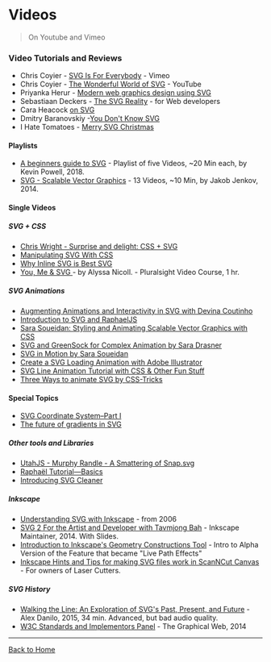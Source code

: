 # Videos

> On Youtube and Vimeo

### Video Tutorials and Reviews

* Chris Coyier - [SVG Is For Everybody](https://vimeo.com/99828116) - Vimeo
* Chris Coyier - [The Wonderful World of SVG](https://www.youtube.com/watch?v=tsGa-gcckwY) - YouTube
* Priyanka Herur - [Modern web graphics design using SVG](https://www.youtube.com/watch?v=T1BhasZre0k)
* Sebastiaan Deckers - [The SVG Reality](https://www.youtube.com/watch?v=VQ7_MwjPqKs&list=TLnovNiLOsOSo) - for Web developers
* Cara Heacock [on SVG](https://www.youtube.com/watch?v=J88cOi92whU)
* Dmitry Baranovskiy -[You Don't Know SVG](https://www.youtube.com/watch?v=SeLOt_BRAqc)
* I Hate Tomatoes - [Merry SVG Christmas](https://www.youtube.com/watch?v=6j2zdoa6a7Q)

#### Playlists

* [A beginners guide to SVG](https://www.youtube.com/playlist?list=PL4-IK0AVhVjP0EeV513_b30lhGRTfMbYd) - Playlist of five  Videos, ~20 Min each, by Kevin Powell, 2018.
* [SVG - Scalable Vector Graphics](https://www.youtube.com/watch?v=PQxtlY19kto&list=PLL8woMHwr36F2tCFnWTbVBQAGQ6nTcXOO) - 13 Videos, ~10 Min, by Jakob Jenkov, 2014.

#### Single Videos

##### SVG + CSS

* [Chris Wright - Surprise and delight: CSS + SVG](https://www.youtube.com/watch?v=0NFct2yOfiI)
* [Manipulating SVG With CSS](https://www.youtube.com/watch?v=FW1bwgOhQNo)
* [Why Inline SVG is Best SVG](https://www.youtube.com/watch?v=af4ZQJ14yu8)
* [You, Me & SVG ](https://www.pluralsight.com/courses/code-school-you-me-svg) - by Alyssa Nicoll. - Pluralsight Video Course, 1 hr.

##### SVG Animations

* [Augmenting Animations and Interactivity in SVG with Devina Coutinho](http://youtu.be/oIRITi6IcWQ)
* [Introduction to SVG and RaphaelJS](https://www.youtube.com/watch?v=ECUhNrlyTkE)
* [Sara Soueidan: Styling and Animating Scalable Vector Graphics with CSS](http://youtu.be/hI9roqOKKO8)
* [SVG and GreenSock for Complex Animation by Sara Drasner](https://www.youtube.com/watch?v=ZNukcHhpSXg)
* [SVG in Motion by Sara Soueidan](https://vimeo.com/album/3953264/video/166790778)
* [Create a SVG Loading Animation with Adobe Illustrator](https://www.youtube.com/watch?v=1lmFMsrLgwM)
* [SVG Line Animation Tutorial with CSS & Other Fun Stuff](https://www.youtube.com/watch?v=XBdbgD2BaEI)
* [Three Ways to animate SVG by CSS-Tricks](https://css-tricks.com/video-screencasts/135-three-ways-animate-svg/)

#### Special Topics

* [SVG Coordinate System–Part I](https://www.youtube.com/watch?v=FCOeMy7HrBc)
* [The future of gradients in SVG](https://www.youtube.com/watch?v=47nhFrI_P8Y)

##### Other tools and Libraries

* [UtahJS - Murphy Randle - A Smattering of Snap.svg](https://www.youtube.com/watch?v=D_ypzPGDtmI)
* [Raphaël Tutorial—Basics](http://vimeo.com/6411308)
* [Introducing SVG Cleaner](http://vimeo.com/34706772)

##### Inkscape

* [Understanding SVG with Inkscape](https://www.youtube.com/watch?v=3jw_ED0_H3Q) - from 2006
* [SVG 2 For the Artist and Developer with Tavmjong Bah](http://youtu.be/UL2-ZAyvXOM) - Inkscape Maintainer, 2014. With Slides.
* [Introduction to Inkscape's Geometry Constructions Tool](http://vimeo.com/14955725) - Intro to Alpha Version of the Feature that became "Live Path Effects"
* [Inkscape Hints and Tips for making SVG files work in ScanNCut Canvas](https://www.youtube.com/watch?v=ktTunTp3Pl4) - For owners of Laser Cutters.

##### SVG History

* [Walking the Line: An Exploration of SVG's Past, Present, and Future](https://www.youtube.com/watch?v=GV3GSxbW_-A) - Alex Danilo, 2015, 34 min. Advanced, but bad audio quality.
* [W3C Standards and Implementors Panel](http://youtu.be/TLE3_nmcbWc) - The Graphical Web, 2014

---
[Back to Home](https://github.com/knbknb/awesome-svg)
